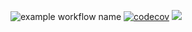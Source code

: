 ![example workflow name](https://github.com/devsouza/teste-ci-cd/workflows/Java%20CI/badge.svg)
[![codecov](https://codecov.io/gh/DevSouza/teste-ci-cd/branch/master/graph/badge.svg)](https://codecov.io/gh/DevSouza/teste-ci-cd)
![](https://travis-ci.com/DevSouza/teste-ci-cd.svg?branch=master)
